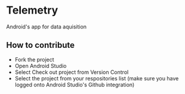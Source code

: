 # Telemetry
Android's app for data aquisition

## How to contribute

- Fork the project
- Open Android Studio
- Select Check out project from Version Control
- Select the project from your respositories list (make sure you have logged onto Android Studio's Github integration)
